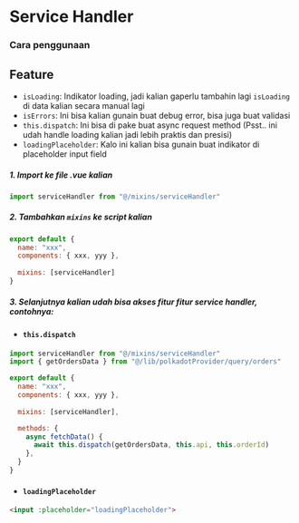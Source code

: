# Service Handler

### Cara penggunaan

## Feature

- `isLoading`: Indikator loading, jadi kalian gaperlu tambahin lagi `isLoading` di data kalian secara manual lagi
- `isErrors`: Ini bisa kalian gunain buat debug error, bisa juga buat validasi
- `this.dispatch`: Ini bisa di pake buat async request method (Psst.. ini udah handle loading kalian jadi lebih praktis dan presisi)
- `loadingPlaceholder`: Kalo ini kalian bisa gunain buat indikator di placeholder input field


##### 1. Import ke file .vue kalian
```js
import serviceHandler from "@/mixins/serviceHandler"
```

##### 2. Tambahkan `mixins` ke script kalian
```js
export default {
  name: "xxx",
  components: { xxx, yyy },
 
  mixins: [serviceHandler]
}
```

##### 3. Selanjutnya kalian udah bisa akses fitur fitur service handler, contohnya:

- #### `this.dispatch`
```js
import serviceHandler from "@/mixins/serviceHandler"
import { getOrdersData } from "@/lib/polkadotProvider/query/orders"

export default {
  name: "xxx",
  components: { xxx, yyy },
 
  mixins: [serviceHandler],

  methods: {
    async fetchData() {
      await this.dispatch(getOrdersData, this.api, this.orderId)
    },
  }
}

```

- #### `loadingPlaceholder`
```html
<input :placeholder="loadingPlaceholder">
```
